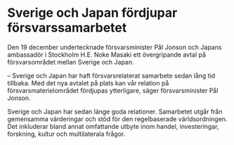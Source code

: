 # Sverige och Japan fördjupar försvarssamarbetet

Den 19 december undertecknade försvarsminister Pål Jonson och Japans ambassadör i Stockholm H.E. Noke Masaki ett övergripande avtal på försvarsområdet mellan Sverige och Japan.

– Sverige och Japan har haft försvarsrelaterat samarbete sedan lång tid tillbaka. Med det nya avtalet på plats kan vår relation på försvarsmaterielområdet fördjupas ytterligare, säger försvarsminister Pål Jonson.

Sverige och Japan har sedan länge goda relationer. Samarbetet utgår från gemensamma värderingar och stöd för den regelbaserade världsordningen. Det inkluderar bland annat omfattande utbyte inom handel, investeringar, forskning, kultur och multilaterala frågor.
